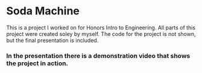 # Soda Machine
This is a project I worked on for Honors Intro to Engineering. 
All parts of this project were created soley by myself. The 
code for the project is not shown, but the final presentation
is included.
### **In the presentation there is a demonstration video that shows the project in action.**
